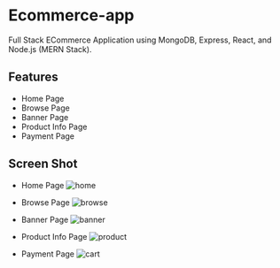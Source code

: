 # Ecommerce-app
Full Stack ECommerce Application using MongoDB, Express, React, and Node.js (MERN Stack).


## Features

- Home Page 
- Browse Page
- Banner Page
- Product Info Page
- Payment Page


## Screen Shot
- Home Page
  ![home](https://github.com/user-attachments/assets/be646396-c63f-4932-9c31-d6347e16408d)

- Browse Page
  ![browse](https://github.com/user-attachments/assets/5ebebe76-e1a5-4f2f-9034-a7da65663966)


- Banner Page
  ![banner](https://github.com/user-attachments/assets/d47e989e-400b-4a5b-857e-6e91ec279276)

- Product Info Page
  ![product](https://github.com/user-attachments/assets/eb3e0ebe-b75b-45fe-9ddb-ba583015deb5)

- Payment Page
  ![cart](https://github.com/user-attachments/assets/c5c005fb-865a-4398-9a7c-13c7ee3f129d)


